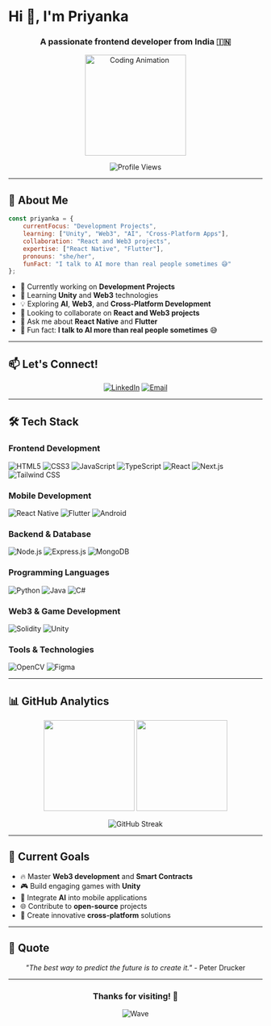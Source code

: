 # Hi 👋, I'm Priyanka

<div align="center">
  
### A passionate frontend developer from India 🇮🇳

<img height="200" src="https://media.giphy.com/media/M9gbBd9nbDrOTu1Mqx/giphy.gif" alt="Coding Animation" />

![Profile Views](https://komarev.com/ghpvc/?username=priyanka20067&label=Profile%20views&color=0e75b6&style=flat-square)

</div>

---

## 🚀 About Me

```javascript
const priyanka = {
    currentFocus: "Development Projects",
    learning: ["Unity", "Web3", "AI", "Cross-Platform Apps"],
    collaboration: "React and Web3 projects",
    expertise: ["React Native", "Flutter"],
    pronouns: "she/her",
    funFact: "I talk to AI more than real people sometimes 😅"
};
```

- 🔭 Currently working on **Development Projects**
- 🌱 Learning **Unity** and **Web3** technologies
- 💡 Exploring **AI**, **Web3**, and **Cross-Platform Development**
- 👯 Looking to collaborate on **React and Web3 projects**
- 💬 Ask me about **React Native** and **Flutter**
- 🧠 Fun fact: **I talk to AI more than real people sometimes** 😅

---

## 📫 Let's Connect!

<div align="center">

[![LinkedIn](https://img.shields.io/badge/LinkedIn-0077B5?style=for-the-badge&logo=linkedin&logoColor=white)](https://www.linkedin.com/in/priyanka-am-7b95722a5/)
[![Email](https://img.shields.io/badge/Email-D14836?style=for-the-badge&logo=gmail&logoColor=white)](mailto:priyankam18042006@email.com)

</div>

---

## 🛠️ Tech Stack

### Frontend Development
![HTML5](https://img.shields.io/badge/HTML5-E34F26?style=for-the-badge&logo=html5&logoColor=white)
![CSS3](https://img.shields.io/badge/CSS3-1572B6?style=for-the-badge&logo=css3&logoColor=white)
![JavaScript](https://img.shields.io/badge/JavaScript-F7DF1E?style=for-the-badge&logo=javascript&logoColor=black)
![TypeScript](https://img.shields.io/badge/TypeScript-007ACC?style=for-the-badge&logo=typescript&logoColor=white)
![React](https://img.shields.io/badge/React-20232A?style=for-the-badge&logo=react&logoColor=61DAFB)
![Next.js](https://img.shields.io/badge/Next.js-000000?style=for-the-badge&logo=nextdotjs&logoColor=white)
![Tailwind CSS](https://img.shields.io/badge/Tailwind_CSS-38B2AC?style=for-the-badge&logo=tailwind-css&logoColor=white)

### Mobile Development
![React Native](https://img.shields.io/badge/React_Native-20232A?style=for-the-badge&logo=react&logoColor=61DAFB)
![Flutter](https://img.shields.io/badge/Flutter-02569B?style=for-the-badge&logo=flutter&logoColor=white)
![Android](https://img.shields.io/badge/Android-3DDC84?style=for-the-badge&logo=android&logoColor=white)

### Backend & Database
![Node.js](https://img.shields.io/badge/Node.js-43853D?style=for-the-badge&logo=node.js&logoColor=white)
![Express.js](https://img.shields.io/badge/Express.js-404D59?style=for-the-badge&logo=express&logoColor=white)
![MongoDB](https://img.shields.io/badge/MongoDB-4EA94B?style=for-the-badge&logo=mongodb&logoColor=white)

### Programming Languages
![Python](https://img.shields.io/badge/Python-3776AB?style=for-the-badge&logo=python&logoColor=white)
![Java](https://img.shields.io/badge/Java-ED8B00?style=for-the-badge&logo=java&logoColor=white)
![C#](https://img.shields.io/badge/C%23-239120?style=for-the-badge&logo=c-sharp&logoColor=white)

### Web3 & Game Development
![Solidity](https://img.shields.io/badge/Solidity-363636?style=for-the-badge&logo=solidity&logoColor=white)
![Unity](https://img.shields.io/badge/Unity-100000?style=for-the-badge&logo=unity&logoColor=white)

### Tools & Technologies
![OpenCV](https://img.shields.io/badge/OpenCV-27338e?style=for-the-badge&logo=OpenCV&logoColor=white)
![Figma](https://img.shields.io/badge/Figma-F24E1E?style=for-the-badge&logo=figma&logoColor=white)

---

## 📊 GitHub Analytics

<div align="center">

<img height="180em" src="https://github-readme-stats.vercel.app/api?username=priyanka20067&show_icons=true&theme=radical&include_all_commits=true&count_private=true"/>
<img height="180em" src="https://github-readme-stats.vercel.app/api/top-langs/?username=priyanka20067&layout=compact&langs_count=8&theme=radical"/>

</div>

<div align="center">

![GitHub Streak](https://github-readme-streak-stats.herokuapp.com/?user=priyanka20067&theme=radical&hide_border=false)

</div>

---

## 🎯 Current Goals

- 🔥 Master **Web3 development** and **Smart Contracts**
- 🎮 Build engaging games with **Unity**
- 🤖 Integrate **AI** into mobile applications
- 🌐 Contribute to **open-source** projects
- 📱 Create innovative **cross-platform** solutions

---

## 💭 Quote

<div align="center">

*"The best way to predict the future is to create it."* - Peter Drucker

</div>

---

<div align="center">

### Thanks for visiting! 🙏

![Wave](https://raw.githubusercontent.com/mayhemantt/mayhemantt/Update/svg/Bottom.svg)

</div>
